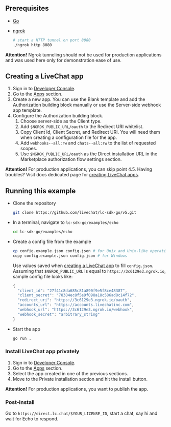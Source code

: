 ## Prerequisites

- [Go](https://golang.org/doc/install)
- [ngrok](https://ngrok.com/download)

    ```bash
    # start a HTTP tunnel on port 8080
    ./ngrok http 8080
    ```

**Attention!** Ngrok tunneling should not be used for production applications and was used here only for demonstration ease of use.

## Creating a LiveChat app

1. Sign in to [Developer Console](https://developers.livechatinc.com/console/).
2. Go to the [Apps](https://developers.livechatinc.com/console/apps/) section.
3. Create a new app. You can use the Blank template and add the Authorization building block manually or use the Server-side webhook app template.
4. Configure the Authorization building block.
	1. Choose server-side as the Client type.
	2. Add `$NGROK_PUBLIC_URL/oauth` to the Redirect URI whitelist.
	3. Copy Client Id, Client Secret, and Redirect URI. You will need them when creating a configuration file for the app.
	4. Add `webhooks--all:rw` and `chats--all:rw` to the list of requested scopes.
	5. Use `$NGROK_PUBLIC_URL/oauth` as the Direct installation URL in the Marketplace authorization flow settings section.

**Attention!** For production applications, you can skip point 4.5.
Having troubles? Visit docs dedicated page for [creating LiveChat apps](https://developers.livechatinc.com/docs/getting-started/guides/#creating-livechat-apps).

## Running this example

- Clone the repository

    ```bash
    git clone https://github.com/livechat/lc-sdk-go/v5.git
    ```

- In a terminal, navigate to `lc-sdk-go/examples/echo`

    ```bash
    cd lc-sdk-go/examples/echo
    ```

- Create a config file from the example

    ```bash
    cp config.example.json config.json # for Unix and Unix-like operating systems
    copy config.example.json config.json # for Windows
    ```

    Use values saved when [creating a LiveChat app](#creating-a-livechat-apps) to fill `config.json`.
    Assuming that `$NGROK_PUBLIC_URL` is equal to `https://3c6129e3.ngrok.io`, sample config file looks like:

    ```js
    {
      "client_id": "27f41c8da685c81a890f9e5f8ce48387",
      "client_secret": "78384ec8f5e9f098a18c586ad8c14f72",
      "redirect_uri": "https://3c6129e3.ngrok.io/oauth",
      "accounts_url": "https://accounts.livechatinc.com",
      "webhook_url": "https://3c6129e3.ngrok.io/webhook",
      "webhook_secret": "arbitrary_string"
    }
    ```

- Start the app

    ```bash
    go run .
    ```

### Install LiveChat app privately

1. Sign in to [Developer Console](https://developers.livechatinc.com/console/).
2. Go to the [Apps](https://developers.livechatinc.com/console/apps/) section.
3. Select the app created in one of the previous sections.
4. Move to the Private installation section and hit the install button.

**Attention!** For production applications, you want to publish the app.

### Post-install
Go to `https://direct.lc.chat/$YOUR_LICENSE_ID`, start a chat, say hi and wait for Echo to respond.
